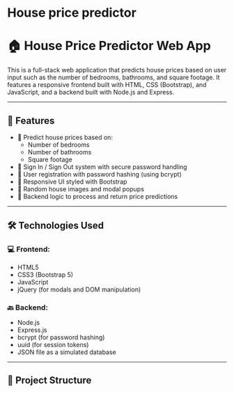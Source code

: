 # House price predictor
# 🏠 House Price Predictor Web App

This is a full-stack web application that predicts house prices based on user input such as the number of bedrooms, bathrooms, and square footage. It features a responsive frontend built with HTML, CSS (Bootstrap), and JavaScript, and a backend built with Node.js and Express.

---

## 🚀 Features

- 🔢 Predict house prices based on:
  - Number of bedrooms
  - Number of bathrooms
  - Square footage
- 🔐 Sign In / Sign Out system with secure password handling
- 💾 User registration with password hashing (using bcrypt)
- 🎨 Responsive UI styled with Bootstrap
- 🔄 Random house images and modal popups
- 🧠 Backend logic to process and return price predictions

---

## 🛠️ Technologies Used

### 💻 Frontend:
- HTML5
- CSS3 (Bootstrap 5)
- JavaScript
- jQuery (for modals and DOM manipulation)

### 🔙 Backend:
- Node.js
- Express.js
- bcrypt (for password hashing)
- uuid (for session tokens)
- JSON file as a simulated database

---

## 📂 Project Structure


